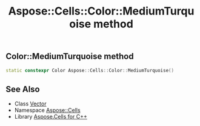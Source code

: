 ﻿---
title: Aspose::Cells::Color::MediumTurquoise method
linktitle: MediumTurquoise
second_title: Aspose.Cells for C++ API Reference
description: 'How to use MediumTurquoise method of Aspose::Cells::Color class in C++.'
type: docs
weight: 2900
url: /cpp/aspose.cells/color/mediumturquoise/
---
## Color::MediumTurquoise method




```cpp
static constexpr Color Aspose::Cells::Color::MediumTurquoise()
```

## See Also

* Class [Vector](../../vector/)
* Namespace [Aspose::Cells](../../)
* Library [Aspose.Cells for C++](../../../)
